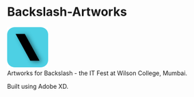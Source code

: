 # Backslash-Artworks
<img src="https://github.com/Denzil31/Backslash-Artworks/blob/master/Icon.png" height="96" width="96"><br>
Artworks for Backslash - the IT Fest at Wilson College, Mumbai.

Built using Adobe XD.
